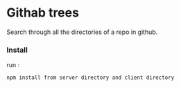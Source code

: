 # Githab trees

Search through all the directories of a repo in github.

### Install

run :

```
npm install from server directory and client directory
```

